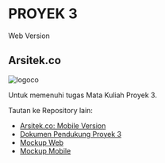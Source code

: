 # PROYEK 3

Web Version

## Arsitek.co
![logoco](https://user-images.githubusercontent.com/79303700/161211147-42dbce6c-8b48-413b-adfa-cd62a42a9316.png)

Untuk memenuhi tugas Mata Kuliah Proyek 3.

Tautan ke Repository lain:

- [Arsitek.co: Mobile Version](https://github.com/Eko748/ArchitectApp-Web)
- [Dokumen Pendukung Proyek 3](https://github.com/lelymaria/DATA-PROYEK-3)
- [Mockup Web](https://www.figma.com/file/Uvb7jXpQH1BoT2ULGVDv4n/Web?node-id=0%3A1)
- [Mockup Mobile](https://www.figma.com/file/m1ePrrwEZ1gz57B4FkQBfE/mobile?node-id=0%3A1)

